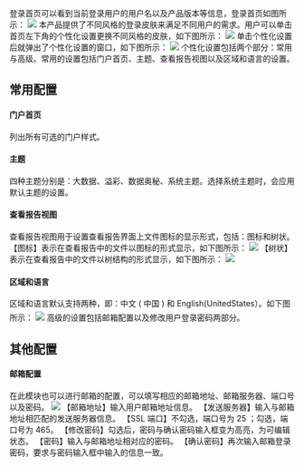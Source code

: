 登录首页可以看到当前登录用户的用户名以及产品版本等信息，登录首页如图所示：
![](https://main.qcloudimg.com/raw/32eba4d483cc97bbaa006242fe326661.png)
本产品提供了不同风格的登录皮肤来满足不同用户的需求。用户可以单击首页左下角的个性化设置更换不同风格的皮肤，如下图所示：
![](https://main.qcloudimg.com/raw/f689c0b8d90e4259b1799efd67c970c1.png)
单击个性化设置后就弹出了个性化设置的窗口，如下图所示：
![](https://main.qcloudimg.com/raw/40608d4bc0071f7f3ae356588b938034.png)
个性化设置包括两个部分：常用与高级。常用的设置包括门户首页、主题、查看报告视图以及区域和语言的设置。

## 常用配置
#### 门户首页
列出所有可选的门户样式。

#### 主题
四种主题分别是：大数据、溢彩、数据奥秘、系统主题。选择系统主题时，会应用默认主题的设置。

#### 查看报告视图
查看报告视图用于设置查看报告界面上文件图标的显示形式，包括：图标和树状。
【图标】表示在查看报告中的文件以图标的形式显示，如下图所示：
![](https://main.qcloudimg.com/raw/ca052e683dd56b4193592e8b666b8631.png)
【树状】表示在查看报告中的文件以树结构的形式显示，如下图所示：
![](https://main.qcloudimg.com/raw/35cca73f4a5ccd7d4d363360e732c7e3.png)
#### 区域和语言
区域和语言默认支持两种，即：中文 ( 中国 ) 和 English(UnitedStates）。如下图所示：
![](https://main.qcloudimg.com/raw/739bf101f71474bba35308da05a4f9b3.png)
高级的设置包括邮箱配置以及修改用户登录密码两部分。

## 其他配置
#### 邮箱配置
在此模块也可以进行邮箱的配置，可以填写相应的邮箱地址、邮箱服务器、端口号以及密码。
![](https://main.qcloudimg.com/raw/a993e85dd04b246d2e865ba8826bd701.png)
【邮箱地址】输入用户邮箱地址信息。
【发送服务器】输入与邮箱地址相匹配的发送服务器信息。
【SSL 端口】不勾选，端口号为 25 ；勾选，端口号为 465。
【修改密码】勾选后，密码与确认密码输入框变为高亮，为可编辑状态。
【密码】输入与邮箱地址相对应的密码。
【确认密码】再次输入邮箱登录密码，要求与密码输入框中输入的信息一致。















